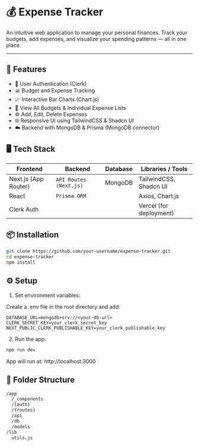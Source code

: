 # 💰 Expense Tracker

An intuitive web application to manage your personal finances. Track your budgets, add expenses, and visualize your spending patterns — all in one place.

---

## 🚀 Features

- 🔐 User Authentication (Clerk)
- 📊 Budget and Expense Tracking
- 📈 Interactive Bar Charts (Chart.js)
- 📁 View All Budgets & Individual Expense Lists
- ⚙️ Add, Edit, Delete Expenses
- 🌐 Responsive UI using TailwindCSS & Shadcn UI
- ☁️ Backend with MongoDB & Prisma (MongoDB connector)

## 🖥️ Tech Stack

| Frontend             | Backend                | Database | Libraries / Tools       |
| -------------------- | ---------------------- | -------- | ----------------------- |
| Next.js (App Router) | `API Routes (Next.js)` | MongoDB  | TailwindCSS, Shadcn UI  |
| React                | `Prisma ORM`           |          | Axios, Chart.js         |
| Clerk Auth           |                        |          | Vercel (for deployment) |

## 📦 Installation

```bash
git clone https://github.com/your-username/expense-tracker.git
cd expense-tracker
npm install
```

## ⚙️ Setup
1. Set environment variables:

Create a .env file in the root directory and add:

```env
DATABASE_URL=mongodb+srv://<your-db-url>
CLERK_SECRET_KEY=your_clerk_secret_key
NEXT_PUBLIC_CLERK_PUBLISHABLE_KEY=your_clerk_publishable_key
```

2. Run the app:
``` bash
npm run dev
```
App will run at: http://localhost:3000


## 📁 Folder Structure

``` bash
/app
  /_components
  /(auth)
  /(routes)
  /api
  /db
  /models
/lib
  utils.js
```
